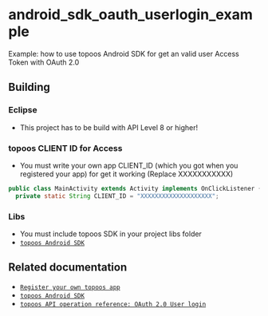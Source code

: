 android_sdk_oauth_userlogin_example
===================================

Example: how to use topoos Android SDK for get an valid user Access Token with OAuth 2.0

## Building

### Eclipse
 * This project has to be build with API Level 8 or higher!

### topoos CLIENT ID for Access
 * You must write your own app CLIENT_ID (which you got when you registered your app) for get it working (Replace XXXXXXXXXXX)
  
```java
public class MainActivity extends Activity implements OnClickListener {
  private static String CLIENT_ID = "XXXXXXXXXXXXXXXXXXXX";
```

### Libs
 * You must include topoos SDK in your project libs folder
 * [`topoos Android SDK`][URI_TOPOOS_ANDROID_SDK]


## Related documentation

 * [`Register your own topoos app`][URI_TOPOOS_REGISTER_APP]
 * [`topoos Android SDK`][URI_TOPOOS_ANDROID_SDK]
 * [`topoos API operation reference: OAuth 2.0 User login`][URI_TOPOOS_APIREF_USERLOGIN]

[URI_TOPOOS_REGISTER_APP]: http://docs.topoos.com/api-guides/registering-your-app/
[URI_TOPOOS_ANDROID_SDK]: http://docs.topoos.com/tools/sdks/android/
[URI_TOPOOS_APIREF_ADDPOS]: http://docs.topoos.com/reference/positions/add/
[URI_TOPOOS_APIREF_USERLOGIN]: http://docs.topoos.com/api-guides/obtaining-an-access-token/
